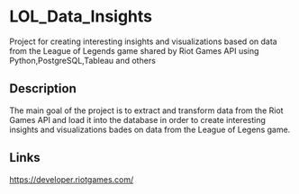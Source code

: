 # LOL_Data_Insights
Project for creating interesting insights and visualizations based on data from the League of Legends game shared by Riot Games API using Python,PostgreSQL,Tableau and others 

## Description
The main goal of the project is to extract and transform data from the Riot Games API and load it into the database in order to create interesting insights
and visualizations bades on data from the League of Legens game. 

## Links
https://developer.riotgames.com/
